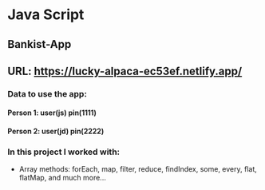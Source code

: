 # Java Script

## Bankist-App

## URL: https://lucky-alpaca-ec53ef.netlify.app/




### Data to use the app:

#### Person 1: user(js) pin(1111) 
#### Person 2: user(jd) pin(2222)




### In this project I worked with:

* Array methods: forEach, map, filter, reduce, findIndex, some, every, flat, flatMap, and much more...
